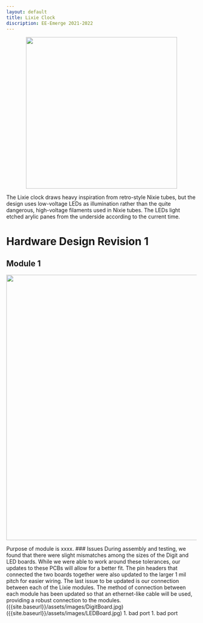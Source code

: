 ```yaml
---
layout: default
title: Lixie Clock
discription: EE-Emerge 2021-2022
---
```


<p align = "center">
  <img src="{{site.baseurl}}/assets/images/3digitdisplay.png" width="400">
  </p>

The Lixie clock draws heavy inspiration from retro-style Nixie tubes, but the design uses low-voltage LEDs as illumination rather than the quite dangerous, high-voltage filaments used in Nixie tubes. The LEDs light etched arylic panes from the underside according to the current time.


# Hardware Design Revision 1

## Module 1
<p align = "center">
<img src="{{site.baseurl}}/assets/images/LixieCad.png" width="700">
  </p>
Purpose of module is xxxx. 
### Issues
During assembly and testing, we found that there were slight mismatches among the sizes of the Digit and LED boards. While we were able to work around these tolerances, our updates to these PCBs will allow for a better fit. The pin headers that connected the two boards together were also updated to the larger 1 mil pitch for easier wiring. The last issue to be updated is our connection between each of the Lixie modules. The method of connection between each module has been updated so that an ethernet-like cable will be used, providing a robust connection to the modules.
({{site.baseurl}}/assets/images/DigitBoard.jpg)
({{site.baseurl}}/assets/images/LEDBoard.jpg)
1. bad port
1. bad port
